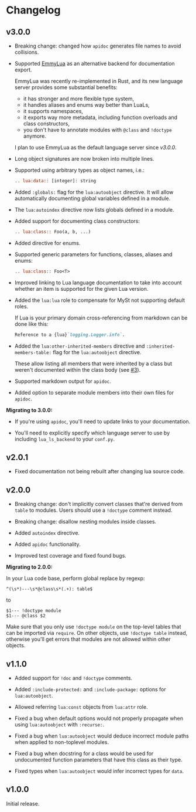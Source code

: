 # Changelog

## v3.0.0

- Breaking change: changed how `apidoc` generates file names to avoid collisions.

- Supported [EmmyLua] as an alternative backend for documentation export.

  EmmyLua was recently re-implemented in Rust, and its new language server
  provides some substantial benefits:

  - it has stronger and more flexible type system,
  - it handles aliases and enums way better than LuaLs,
  - it supports namespaces,
  - it exports way more metadata, including function overloads and class constructors,
  - you don't have to annotate modules with `@class` and `!doctype` anymore.

  I plan to use EmmyLua as the default language server since *v3.0.0*.

- Long object signatures are now broken into multiple lines.

- Supported using arbitrary types as object names, i.e.:

  ```rst
  .. lua:data:: [integer]: string
  ```

- Added `:globals:` flag for the `lua:autoobject` directive. It will allow
  automatically documenting global variables defined in a module.

- The `lua:autoindex` directive now lists globals defined in a module.

- Added support for documenting class constructors:

  ```rst
  .. lua:class:: Foo(a, b, ...)
  ```

- Added directive for enums.

- Supported generic parameters for functions, classes, aliases and enums:

  ```rst
  .. lua:class:: Foo<T>
  ```

- Improved linking to Lua language documentation to take into account
  whether an item is supported for the given Lua version.

- Added the `lua:lua` role to compensate for MySt not supporting default roles.

  If Lua is your primary domain cross-referencing from markdown can be done like this:

  ```md
  Reference to a {lua}`logging.Logger.info`.
  ```

- Added the `lua:other-inherited-members` directive and `:inherited-members-table:`
  flag for the `lua:autoobject` directive.

  These allow listing all members that were inherited by a class but weren't
  documented within the class body (see [#3]).

- Supported markdown output for `apidoc`.

- Added option to separate module members into their own files for `apidoc`.

[EmmyLua]: https://github.com/EmmyLuaLs/emmylua-analyzer-rust/
[#3]: https://github.com/taminomara/sphinx-lua-ls/issues/3

**Migrating to 3.0.0:**

- If you're using `apidoc`, you'll need to update links to your documentation.

- You'll need to explicitly specify which language server to use
  by including `lua_ls_backend` to your `conf.py`.

## v2.0.1

- Fixed documentation not being rebuilt after changing lua source code.

## v2.0.0

- Breaking change: don't implicitly convert classes that're derived from `table`
  to modules. Users should use a `!doctype` comment instead.

- Breaking change: disallow nesting modules inside classes.

- Added `autoindex` directive.

- Added `apidoc` functionality.

- Improved test coverage and fixed found bugs.

**Migrating to 2.0.0:**

In your Lua code base, perform global replace by regexp:

```
^(\s*)---\s*@class\s*(.+): table$
```

to

```
$1--- !doctype module
$1--- @class $2
```

Make sure that you only use `!doctype module` on the top-level
tables that can be imported via `require`. On other objects,
use `!doctype table` instead, otherwise you'll get errors that modules are not allowed within other objects.

## v1.1.0

- Added support for `!doc` and `!doctype` comments.

- Added `:include-protected:` and `:include-package:` options for `lua:autoobject`.

- Allowed referring `lua:const` objects from `lua:attr` role.

- Fixed a bug when default options would not properly propagate
  when using `lua:autoobject` with `:recurse:`.

- Fixed a bug when `lua:autoobject` would deduce incorrect module paths
  when applied to non-toplevel modules.

- Fixed a bug when docstring for a class would be used for undocumented function
  parameters that have this class as their type.

- Fixed types when `lua:autoobject` would infer incorrect types for `data`.

## v1.0.0

Initial release.
